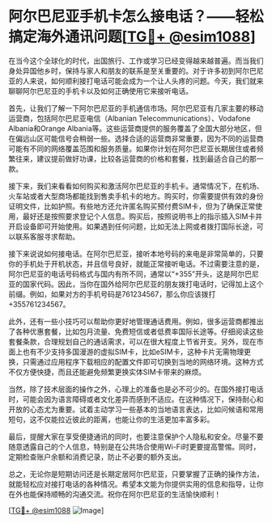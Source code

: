 # 阿尔巴尼亚手机卡怎么接电话？——轻松搞定海外通讯问题[[TG💪+ @esim1088](https://t.me/s/esim1088)]

在当今这个全球化的时代，出国旅行、工作或学习已经变得越来越普遍。而当我们身处异国他乡时，保持与家人和朋友的联系是至关重要的。对于许多初到阿尔巴尼亚的人来说，如何顺利接打电话可能会成为一个让人头疼的问题。今天，我们就来聊聊阿尔巴尼亚的手机卡以及如何正确使用它来接听电话。

首先，让我们了解一下阿尔巴尼亚的手机通信市场。阿尔巴尼亚有几家主要的移动运营商，包括阿尔巴尼亚电信（Albanian Telecommunications）、Vodafone Albania和Orange Albania等。这些运营商提供的服务覆盖了全国大部分地区，但在偏远山区可能信号会稍弱一些。选择合适的运营商非常重要，因为不同的运营商可能有不同的网络覆盖范围和服务质量。如果你计划在阿尔巴尼亚长期居住或者频繁往来，建议提前做好功课，比较各运营商的价格和套餐，找到最适合自己的那一款。

接下来，我们来看看如何购买和激活阿尔巴尼亚的手机卡。通常情况下，在机场、火车站或者大型商场都能找到售卖手机卡的地方。购买时，你需要提供有效的身份证明文件，比如护照。有些地方还允许匿名购买预付费SIM卡，但为了确保正常使用，最好还是按照要求登记个人信息。购买后，按照说明书上的指示插入SIM卡并开启设备即可开始使用。如果遇到任何问题，比如无法上网或者拨打国际长途，可以联系客服寻求帮助。

接下来说说如何接电话。在阿尔巴尼亚，接听本地号码的来电是非常简单的，只要你的手机处于开机状态，并且信号良好，就能正常接听电话。不过需要注意的是，阿尔巴尼亚的电话号码格式与国内有所不同，通常以“+355”开头，这是阿尔巴尼亚的国家代码。因此，当你在国外给阿尔巴尼亚的朋友拨打电话时，记得加上这个前缀。例如，如果对方的手机号码是761234567，那么你应该拨打+355761234567。

此外，还有一些小技巧可以帮助你更好地管理通话费用。例如，很多运营商都推出了各种优惠套餐，比如包月流量、免费短信或者低费率国际长途等。仔细阅读这些套餐条款，合理规划自己的通话需求，可以在很大程度上节省开支。另外，现在市面上也有不少支持多国漫游的虚拟SIM卡，比如eSIM卡，这种卡片无需物理更换，只需通过应用程序下载相应的配置文件即可切换到当地的网络环境。这种方式不仅方便快捷，而且还能避免频繁更换实体SIM卡带来的麻烦。

当然，除了技术层面的操作之外，心理上的准备也是必不可少的。在国外接打电话时，可能会因为语言障碍或者文化差异而感到不适应。在这种情况下，保持耐心和开放的心态尤为重要。试着主动学习一些基本的当地语言表达，比如问候语和常用短句，这不仅能拉近彼此的距离，也能让你的生活更加丰富多彩。

最后，提醒大家在享受便捷通讯的同时，也要注意保护个人隐私和安全。尽量不要随意透露自己的个人信息，特别是在公共场合使用Wi-Fi时更要提高警惕。同时，定期检查账户余额和消费记录，防止不必要的额外支出。

总之，无论你是短期访问还是长期定居阿尔巴尼亚，只要掌握了正确的操作方法，就能轻松应对接打电话的各种情况。希望本文能为你提供实用的信息和指导，让你在外也能保持顺畅的沟通交流。祝你在阿尔巴尼亚的生活愉快顺利！

[[TG💪+ @esim1088](https://t.me/s/esim1088) ![Image](https://i.postimg.cc/4NQfJmqS/Snipaste-2025-05-13-00-14-12.png)]
